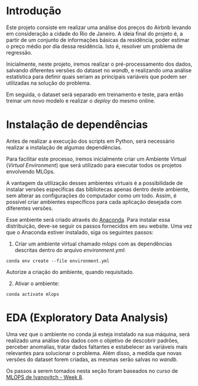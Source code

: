 # Introdução

Este projeto consiste em realizar uma análise dos preços do Airbnb levando em consideração a cidade do Rio de Janeiro. A ideia final do projeto é, a partir de um conjunto de informações básicas da residência, poder estimar o preço médio por dia dessa residência. Isto é, resolver um problema de regressão.

Inicialmente, neste projeto, iremos realizar o pré-processamento dos dados, salvando diferentes versões do dataset no *wandb*, e realizando uma análise estatística para definir quais seriam as principais variáveis que podem ser utilizadas na solução do problema.

Em seguida, o dataset será separado em treinamento e teste, para então treinar um novo modelo e realizar o *deploy* do mesmo online.

# Instalação de dependências

Antes de realizar a execução dos scripts em Python, será necessário realizar a instalação de algumas dependências. 

Para facilitar este processo, iremos inicialmente criar um Ambiente Virtual (*Virtual Environment*) que será utilizado para executar todos os projetos envolvendo MLOps.

A vantagem da utilização desses ambientes virtuais é a possibilidade de instalar versões específicas das bibliotecas apenas dentro deste ambiente, sem alterar as configurações do computador como um todo. Assim, é possível criar ambientes específicos para cada aplicação desejada com diferentes versões.

Esse ambiente será criado através do [Anaconda](https://www.anaconda.com/products/distribution). Para instalar essa distribuição, deve-se seguir os passos fornecidos em seu website. Uma vez que o Anaconda estiver instalado, siga os seguintes passos:

1. Criar um ambiente virtual chamado *mlops* com as dependências descritas dentro do arquivo *environment.yml*:

```
conda env create --file environment.yml
```

Autorize a criação do ambiente, quando requisitado.

2. Ativar o ambiente:

```
conda activate mlops
```

# EDA (Exploratory Data Analysis)

Uma vez que o ambiente no conda já esteja instalado na sua máquina, será realizado uma análise dos dados com o objetivo de descobrir padrões, perceber anomalias, tratar dados faltantes e estabelecer as variáveis mais relevantes para solucionar o problema. Além disso, a medida que novas versões do dataset forem criadas, as mesmas serão salvas no *wandb*.

Os passos a serem tomados nesta seção foram baseados no curso de [MLOPS de Ivanovitch - Week 8](https://github.com/ivanovitchm/mlops). 



